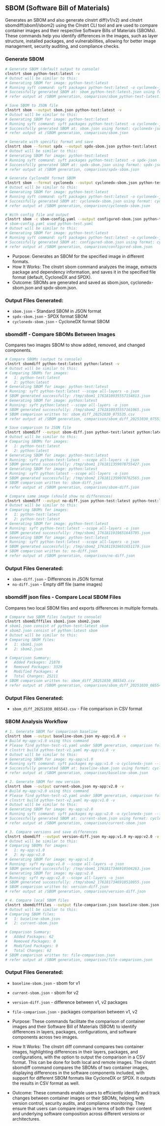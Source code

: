 ## SBOM (Software Bill of Materials)

Generates an SBOM and also generate clnstrt diff(v1/v2) and clnstrt sbomdiff(sbom1/sbom2) using the Clnstrt CLI tool and are used to compare container images and their respective Software Bills of Materials (SBOMs). These commands help you identify differences in the images, such as layer structure, installed packages, and vulnerabilities, allowing for better image management, security auditing, and compliance checks.

### Generate SBOM

```bash
# Generate SBOM (default output to console)
clnstrt sbom python-test:latest -v
# Outout will be similar to this:
# Generating SBOM for image: python-test:latest
# Running syft command: syft packages python-test:latest -o cyclonedx-json --file sbom_python-test:latest.json -v
# Successfully generated SBOM at: sbom_python-test:latest.json using format: cyclonedx-json
# refer output at /SBOM generation, comparison/sbom_python-test-latest.json

# Save SBOM to JSON file
clnstrt sbom --output sbom.json python-test:latest -v
# Outout will be similar to this:
# Generating SBOM for image: python-test:latest
# Running syft command: syft packages python-test:latest -o cyclonedx-json --file sbom.json -v
# Successfully generated SBOM at: sbom.json using format: cyclonedx-json
# refer output at /SBOM generation, comparison/sbom.json

# Generate with specific format and save
clnstrt sbom --format spdx --output spdx-sbom.json python-test:latest -v
# Outout will be similar to this:
# Generating SBOM for image: python-test:latest
# Running syft command: syft packages python-test:latest -o spdx-json --file spdx-sbom.json -v
# Successfully generated SBOM at: spdx-sbom.json using format: spdx-json
# refer output at /SBOM generation, comparison/spdx-sbom.json

# Generate CycloneDX format SBOM
clnstrt sbom --format cyclonedx --output cyclonedx-sbom.json python-test:latest -v
# Outout will be similar to this:
# Generating SBOM for image: python-test:latest
# Running syft command: syft packages python-test:latest -o cyclonedx-json --file cyclonedx-sbom.json -v
# Successfully generated SBOM at: cyclonedx-sbom.json using format: cyclonedx
# refer output at /SBOM generation, comparison/cyclonedx-sbom.json

# With config file and output
clnstrt sbom -c sbom-config.yaml --output configured-sbom.json python-test:latest -v
# sbom-config.yaml used python-test.yaml
# Outout will be similar to this:
# Generating SBOM for image: python-test:latest
# Running syft command: syft packages python-test:latest -o cyclonedx-json --file configured-sbom.json -v
# Successfully generated SBOM at: configured-sbom.json using format: cyclonedx-json
# refer output at /SBOM generation, comparison/configured-sbom.json
```

- Purpose: Generates an SBOM for the specified image in different formats. 
- How It Works: The clnstrt sbom command analyzes the image, extracts package and dependency information, and saves it in the specified file format (default, CycloneDX and SPDX). 
- Outcome: SBOMs are generated and saved as sbom.json, cyclonedx-sbom.json and spdx-sbom.json.

### Output Files Generated:

- `sbom.json` - Standard SBOM in JSON format
- `spdx-sbom.json` - SPDX format SBOM
- `cyclonedx-sbom.json` - CycloneDX format SBOM

### sbomdiff - Compare SBOMs Between Images

Compares two images SBOM to show added, removed, and changed components.

```bash
# Compare SBOMs (output to console)
clnstrt sbomdiff python-test:latest python:latest -v
# Outout will be similar to this:
# Comparing SBOMs for images:
#   1: python-test:latest
#   2: python:latest
# Generating SBOM for image: python-test:latest
# Running: syft python-test:latest --scope all-layers -o json
# SBOM generated successfully: /tmp/sbom1_1761810935557154813.json
# Generating SBOM for image: python:latest
# Running: syft python:latest --scope all-layers -o json
# SBOM generated successfully: /tmp/sbom2_1761810935557161065.json
# SBOM comparison written to: sbom_diff_20251030_075535.csv
# refer output at /SBOM generation, comparison/sbom_diff_20251030_075535.csv

# Save comparison to JSON file
clnstrt sbomdiff --output sbom-diff.json python-test:latest python:latest -v
# Outout will be similar to this:
# Comparing SBOMs for images:
#   1: python-test:latest
#   2: python:latest
# Generating SBOM for image: python-test:latest
# Running: syft python-test:latest --scope all-layers -o json
# SBOM generated successfully: /tmp/sbom1_1761811359078755427.json
# Generating SBOM for image: python:latest
# Running: syft python:latest --scope all-layers -o json
# SBOM generated successfully: /tmp/sbom2_1761811359078762565.json
# SBOM comparison written to: sbom-diff.json
# refer output at /SBOM generation, comparison/sbom-diff.json

# Compare same image (should show no differences)
clnstrt sbomdiff --output no-diff.json python-test:latest python-test:latest -v
# Outout will be similar to this:
# Comparing SBOMs for images:
#   1: python-test:latest
#   2: python-test:latest
# Generating SBOM for image: python-test:latest
# Running: syft python-test:latest --scope all-layers -o json
# SBOM generated successfully: /tmp/sbom1_1761811919651643705.json
# Generating SBOM for image: python-test:latest
# Running: syft python-test:latest --scope all-layers -o json
# SBOM generated successfully: /tmp/sbom2_1761811919651651178.json
# SBOM comparison written to: no-diff.json
# refer output at /SBOM generation, comparison/no-diff.json

```

### Output Files Generated:

- `sbom-diff.json` - Differences in JSON format
- `no-diff.json` - Empty diff file (same images)


### sbomdiff json files - Compare Local SBOM Files

Compares two local SBOM files and exports differences in multiple formats.

```bash
# Compare two SBOM files (output to console)
clnstrt sbomdifffiles sbom1.json sbom2.json
# sbom1.json consist of python-test:latest sbom
# sbom2.json consist of python:latest sbom
# Outout will be similar to this:
# Comparing SBOM files:
#   1: sbom1.json
#   2: sbom2.json

# Comparison Summary:
#   Added Packages: 21878
#   Removed Packages: 3329
#   Modified Packages: 4
#   Total Changes: 25211
# SBOM comparison written to: sbom_diff_20251030_085543.csv
# refer output at /SBOM generation, comparison/sbom_diff_20251030_085543.csv
```
### Output Files Generated:

- `sbom_diff_20251030_085543.csv` - File comparison in CSV format


### SBOM Analysis Workflow

```bash
# 1. Generate SBOM for comparison baseline
clnstrt sbom --output baseline-sbom.json my-app:v1.0 -v
# Build my-app:v1.0 using this command
# Please find python-test-v1.yaml under SBOM generation, comparison folder
# clnstrt build python-test-v1.yaml my-app:v1.0 -v
# Outout will be similar to this:
# Generating SBOM for image: my-app:v1.0
# Running syft command: syft packages my-app:v1.0 -o cyclonedx-json --file baseline-sbom.json -v
# Successfully generated SBOM at: baseline-sbom.json using format: cyclonedx-json
# refer output at /SBOM generation, comparison/baseline-sbom.json

# 2. Generate SBOM for new version
clnstrt sbom --output current-sbom.json my-app:v2.0 -v
# Build my-app:v2.0 using this command
# Please find python-test-v2.yaml under SBOM generation, comparison folder
# clnstrt build python-test-v2.yaml my-app:v1.0 -v
# Outout will be similar to this:
# Generating SBOM for image: my-app:v2.0
# Running syft command: syft packages my-app:v2.0 -o cyclonedx-json --file current-sbom.json -v
# Successfully generated SBOM at: current-sbom.json using format: cyclonedx-json
# refer output at /SBOM generation, comparison/current-sbom.json

# 3. Compare versions and save differences
clnstrt sbomdiff --output version-diff.json my-app:v1.0 my-app:v2.0 -v
# Outout will be similar to this:
# Comparing SBOMs for images:
#   1: my-app:v1.0
#   2: my-app:v2.0
# Generating SBOM for image: my-app:v1.0
# Running: syft my-app:v1.0 --scope all-layers -o json
# SBOM generated successfully: /tmp/sbom1_1761817346910504263.json
# Generating SBOM for image: my-app:v2.0
# Running: syft my-app:v2.0 --scope all-layers -o json
# SBOM generated successfully: /tmp/sbom2_1761817346910510955.json
# SBOM comparison written to: version-diff.json
# refer output at /SBOM generation, comparison/version-diff.json

# 4. Compare local SBOM files
clnstrt sbomdifffiles --output file-comparison.json baseline-sbom.json current-sbom.json -v
# Outout will be similar to this:
# Comparing SBOM files:
#   1: baseline-sbom.json
#   2: current-sbom.json

# Comparison Summary:
#   Added Packages: 62
#   Removed Packages: 0
#   Modified Packages: 0
#   Total Changes: 62
# SBOM comparison written to: file-comparison.json
# refer output at /SBOM generation, comparison/file-comparison.json
```

### Output Files Generated:

- `baseline-sbom.json` - sbom for v1
- `current-sbom.json` - sbom for v2
- `version-diff.json` - difference between v1, v2 packages
- `file-comparison.json` - packages comparison between v1, v2

- Purpose: These commands facilitate the comparison of container images and their Software Bill of Materials (SBOM) to identify differences in layers, packages, configurations, and software components across two images.
- How It Works: The clnstrt diff command compares two container images, highlighting differences in their layers, packages, and configurations, with the option to output the comparison in a CSV format. This can be done for both local and remote images. The clnstrt sbomdiff command compares the SBOMs of two container images, displaying differences in the software components included, with support for different SBOM formats like CycloneDX or SPDX. It outputs the results in CSV format as well. 
- Outcome: These commands enable users to efficiently identify and track changes between container images or their SBOMs, helping with version control, security audits, and compliance monitoring. They ensure that users can compare images in terms of both their content and underlying software composition across different versions or architectures.